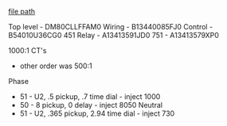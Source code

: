 
[file path](<file:///C:\Users\jnetherton\G&W Electric Co\US-PowerGridAutomation - Documents\_Lazer\118892 - Pantex>)

Top level - DM80CLLFFAM0
Wiring - B13440085FJ0
Control - B54010U36CG0
451 Relay - A13413591JD0
751 - A13413579XP0

1000:1 CT's
- other order was 500:1

Phase
- 51 - U2, .5 pickup, .7 time dial - inject 1000
- 50 - 8 pickup, 0 delay - inject 8050
Neutral
- 51 - U2, .365 pickup, 2.94 time dial - inject 730